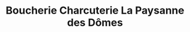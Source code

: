 ---
title: "Boucherie Charcuterie La Paysanne des Dômes"
url: /olby/boucherie-charcuterie-la-paysanne-des-domes/
shop: boucherie
---